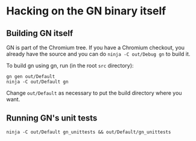 # Hacking on the GN binary itself

## Building GN itself

GN is part of the Chromium tree. If you have a Chromium checkout, you
already have the source and you can do `ninja -C out/Debug gn` to
build it.

To build gn using gn, run (in the root `src` directory):

```
gn gen out/Default
ninja -C out/Default gn
```

Change `out/Default` as necessary to put the build directory where you
want.

## Running GN's unit tests

```
ninja -C out/Default gn_unittests && out/Default/gn_unittests
```
